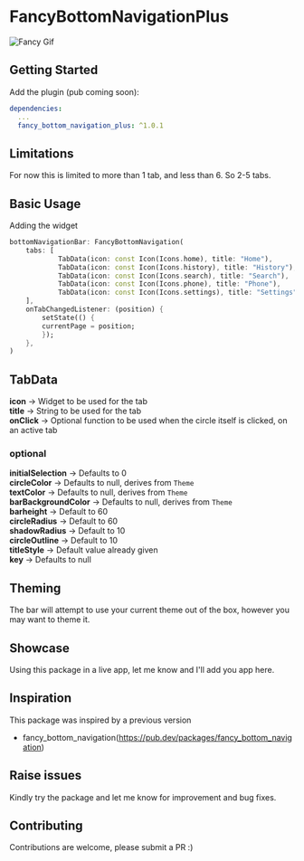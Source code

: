 # FancyBottomNavigationPlus
![Fancy Gif](https://github.com/jinosh05/fancy_bottom_navigation_plus/blob/master/fancy.gif "Fancy Gif")



## Getting Started


Add the plugin (pub coming soon):

```yaml
dependencies:
  ...
  fancy_bottom_navigation_plus: ^1.0.1
```


## Limitations
For now this is limited to more than 1 tab, and less than 6. So 2-5 tabs.

## Basic Usage

Adding the widget
```dart
bottomNavigationBar: FancyBottomNavigation(
    tabs: [
            TabData(icon: const Icon(Icons.home), title: "Home"),
            TabData(icon: const Icon(Icons.history), title: "History"),
            TabData(icon: const Icon(Icons.search), title: "Search"),
            TabData(icon: const Icon(Icons.phone), title: "Phone"),
            TabData(icon: const Icon(Icons.settings), title: "Settings"),
    ],
    onTabChangedListener: (position) {
        setState(() {
        currentPage = position;
        });
    },
)
```

## TabData
**icon** -> Widget to be used for the tab<br/>
**title** -> String to be used for the tab<br/>
**onClick** -> Optional function to be used when the circle itself is clicked, on an active tab


### optional
**initialSelection** -> Defaults to 0<br/>
**circleColor** -> Defaults to null, derives from `Theme`<br/>
**textColor** -> Defaults to null, derives from `Theme`<br/>
**barBackgroundColor** -> Defaults to null, derives from `Theme`<br/>
**barheight** -> Default to 60<br/>
**circleRadius** -> Default to 60<br/>
**shadowRadius** -> Default to 10<br/>
**circleOutline** -> Default to 10<br/>
**titleStyle** -> Default value already given<br/>
**key** -> Defaults to null<br/>


## Theming

The bar will attempt to use your current theme out of the box, however you may want to theme it.


## Showcase
Using this package in a live app, let me know and I'll add you app here.


## Inspiration

This package was inspired by a previous version 
- fancy_bottom_navigation(https://pub.dev/packages/fancy_bottom_navigation)

## Raise issues 
Kindly try the package and let me know for improvement and bug fixes.


## Contributing

Contributions are welcome, please submit a PR :)







